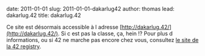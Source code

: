 date: 2011-01-01
slug: 2011-01-01-dakarlug42
author: thomas
lead: dakarlug.42
title: dakarlug.42
    

Ce site est désormais accessible à l adresse [http://dakarlug.42/](http://dakarlug.42/). Si c est pas la classe, ça, hein !? Pour plus d informations, ou si 42 ne marche pas encore chez vous, consultez [le site de la 42 registry](https://www.42registry.org/).

    